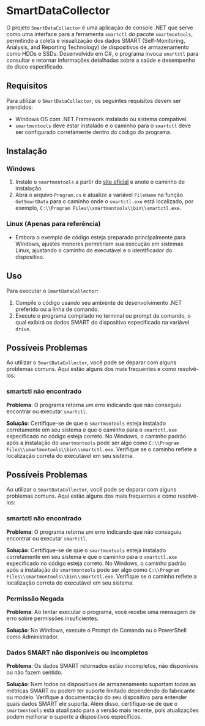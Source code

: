 # SmartDataCollector

O projeto `SmartDataCollector` é uma aplicação de console .NET que serve como uma interface para a ferramenta `smartctl` do pacote `smartmontools`, permitindo a coleta e visualização dos dados SMART (Self-Monitoring, Analysis, and Reporting Technology) de dispositivos de armazenamento como HDDs e SSDs. Desenvolvido em C#, o programa invoca `smartctl` para consultar e retornar informações detalhadas sobre a saúde e desempenho do disco especificado.

## Requisitos

Para utilizar o `SmartDataCollector`, os seguintes requisitos devem ser atendidos:

- Windows OS com .NET Framework instalado ou sistema compatível.
- `smartmontools` deve estar instalado e o caminho para o `smartctl` deve ser configurado corretamente dentro do código do programa.

## Instalação

### Windows

1. Instale o `smartmontools` a partir do [site oficial](https://www.smartmontools.org/) e anote o caminho de instalação.
2. Abra o arquivo `Program.cs` e atualize a variável `FileName` na função `GetSmartData` para o caminho onde o `smartctl.exe` está localizado, por exemplo, `C:\\Program Files\\smartmontools\\bin\\smartctl.exe`.

### Linux (Apenas para referência)

- Embora o exemplo de código esteja preparado principalmente para Windows, ajustes menores permitiriam sua execução em sistemas Linux, ajustando o caminho do executável e o identificador do dispositivo.

## Uso

Para executar o `SmartDataCollector`:

1. Compile o código usando seu ambiente de desenvolvimento .NET preferido ou a linha de comando.
2. Execute o programa compilado no terminal ou prompt de comando, o qual exibirá os dados SMART do dispositivo especificado na variável `drive`.

## Possíveis Problemas

Ao utilizar o `SmartDataCollector`, você pode se deparar com alguns problemas comuns. Aqui estão alguns dos mais frequentes e como resolvê-los:

### smartctl não encontrado

**Problema**: O programa retorna um erro indicando que não conseguiu encontrar ou executar `smartctl`.

**Solução**: Certifique-se de que o `smartmontools` esteja instalado corretamente em seu sistema e que o caminho para o `smartctl.exe` especificado no código esteja correto. No Windows, o caminho padrão após a instalação do `smartmontools` pode ser algo como `C:\\Program Files\\smartmontools\\bin\\smartctl.exe`. Verifique se o caminho reflete a localização correta do executável em seu sistema.

## Possíveis Problemas

Ao utilizar o `SmartDataCollector`, você pode se deparar com alguns problemas comuns. Aqui estão alguns dos mais frequentes e como resolvê-los:

### smartctl não encontrado

**Problema**: O programa retorna um erro indicando que não conseguiu encontrar ou executar `smartctl`.

**Solução**: Certifique-se de que o `smartmontools` esteja instalado corretamente em seu sistema e que o caminho para o `smartctl.exe` especificado no código esteja correto. No Windows, o caminho padrão após a instalação do `smartmontools` pode ser algo como `C:\\Program Files\\smartmontools\\bin\\smartctl.exe`. Verifique se o caminho reflete a localização correta do executável em seu sistema.

### Permissão Negada

**Problema**: Ao tentar executar o programa, você recebe uma mensagem de erro sobre permissões insuficientes.

**Solução**: No Windows, execute o Prompt de Comando ou o PowerShell como Administrador.

### Dados SMART não disponíveis ou incompletos

**Problema**: Os dados SMART retornados estão incompletos, não disponíveis ou não fazem sentido.

**Solução**: Nem todos os dispositivos de armazenamento suportam todas as métricas SMART ou podem ter suporte limitado dependendo do fabricante ou modelo. Verifique a documentação do seu dispositivo para entender quais dados SMART ele suporta. Além disso, certifique-se de que o `smartmontools` está atualizado para a versão mais recente, pois atualizações podem melhorar o suporte a dispositivos específicos.
